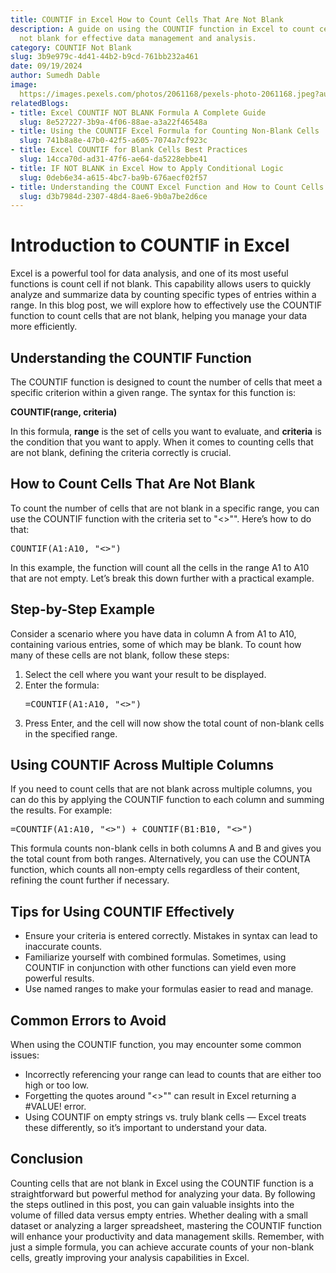 ```yaml
---
title: COUNTIF in Excel How to Count Cells That Are Not Blank
description: A guide on using the COUNTIF function in Excel to count cells that are
  not blank for effective data management and analysis.
category: COUNTIF Not Blank
slug: 3b9e979c-4d41-44b2-b9cd-761bb232a461
date: 09/19/2024
author: Sumedh Dable
image: 
  https://images.pexels.com/photos/2061168/pexels-photo-2061168.jpeg?auto=compress&cs=tinysrgb&w=600
relatedBlogs:
- title: Excel COUNTIF NOT BLANK Formula A Complete Guide
  slug: 8e527227-3b9a-4f06-88ae-a3a22f46548a
- title: Using the COUNTIF Excel Formula for Counting Non-Blank Cells
  slug: 741b8a8e-47b0-42f5-a605-7074a7cf923c
- title: Excel COUNTIF for Blank Cells Best Practices
  slug: 14cca70d-ad31-47f6-ae64-da5228ebbe41
- title: IF NOT BLANK in Excel How to Apply Conditional Logic
  slug: 0deb6e34-a615-4bc7-ba9b-676aecf02f57
- title: Understanding the COUNT Excel Function and How to Count Cells in a Range
  slug: d3b7984d-2307-48d4-8ae6-9b0a7be2d6ce
---
```


# Introduction to COUNTIF in Excel

Excel is a powerful tool for data analysis, and one of its most useful functions is count cell if not blank. This capability allows users to quickly analyze and summarize data by counting specific types of entries within a range. In this blog post, we will explore how to effectively use the COUNTIF function to count cells that are not blank, helping you manage your data more efficiently.

## Understanding the COUNTIF Function

The COUNTIF function is designed to count the number of cells that meet a specific criterion within a given range. The syntax for this function is:

<strong>COUNTIF(range, criteria)</strong>

In this formula, <strong>range</strong> is the set of cells you want to evaluate, and <strong>criteria</strong> is the condition that you want to apply. When it comes to counting cells that are not blank, defining the criteria correctly is crucial.

## How to Count Cells That Are Not Blank

To count the number of cells that are not blank in a specific range, you can use the COUNTIF function with the criteria set to "<>&quot;". Here’s how to do that:

<pre>COUNTIF(A1:A10, "<>")</pre>

In this example, the function will count all the cells in the range A1 to A10 that are not empty. Let’s break this down further with a practical example.

## Step-by-Step Example

Consider a scenario where you have data in column A from A1 to A10, containing various entries, some of which may be blank. To count how many of these cells are not blank, follow these steps:

1. Select the cell where you want your result to be displayed.
2. Enter the formula: <pre>=COUNTIF(A1:A10, "<>")</pre>
3. Press Enter, and the cell will now show the total count of non-blank cells in the specified range.

## Using COUNTIF Across Multiple Columns

If you need to count cells that are not blank across multiple columns, you can do this by applying the COUNTIF function to each column and summing the results. For example:

<pre>=COUNTIF(A1:A10, "<>") + COUNTIF(B1:B10, "<>")</pre>

This formula counts non-blank cells in both columns A and B and gives you the total count from both ranges. Alternatively, you can use the COUNTA function, which counts all non-empty cells regardless of their content, refining the count further if necessary.

## Tips for Using COUNTIF Effectively

- Ensure your criteria is entered correctly. Mistakes in syntax can lead to inaccurate counts.
- Familiarize yourself with combined formulas. Sometimes, using COUNTIF in conjunction with other functions can yield even more powerful results.
- Use named ranges to make your formulas easier to read and manage.

## Common Errors to Avoid

When using the COUNTIF function, you may encounter some common issues:

- Incorrectly referencing your range can lead to counts that are either too high or too low.
- Forgetting the quotes around "<>&quot;" can result in Excel returning a #VALUE! error.
- Using COUNTIF on empty strings vs. truly blank cells — Excel treats these differently, so it’s important to understand your data.

## Conclusion

Counting cells that are not blank in Excel using the COUNTIF function is a straightforward but powerful method for analyzing your data. By following the steps outlined in this post, you can gain valuable insights into the volume of filled data versus empty entries. Whether dealing with a small dataset or analyzing a larger spreadsheet, mastering the COUNTIF function will enhance your productivity and data management skills. Remember, with just a simple formula, you can achieve accurate counts of your non-blank cells, greatly improving your analysis capabilities in Excel.
